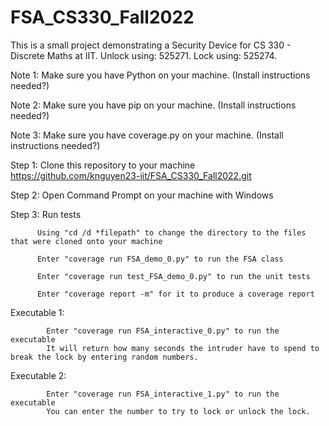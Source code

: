 # FSA_CS330_Fall2022
This is a small project demonstrating a Security Device for CS 330 - Discrete Maths at IIT. Unlock using: 525271. Lock using: 525274.

Note 1: Make sure you have Python on your machine. (Install instructions needed?)

Note 2: Make sure you have pip on your machine. (Install instructions needed?)

Note 3: Make sure you have coverage.py on your machine. (Install instructions needed?)



Step 1: Clone this repository to your machine
      https://github.com/knguyen23-iit/FSA_CS330_Fall2022.git

Step 2: Open Command Prompt on your machine with Windows

Step 3: Run tests

          Using "cd /d *filepath" to change the directory to the files that were cloned onto your machine

          Enter "coverage run FSA_demo_0.py" to run the FSA class

          Enter "coverage run test_FSA_demo_0.py" to run the unit tests

          Enter "coverage report -m" for it to produce a coverage report

Executable 1: 
          
            Enter "coverage run FSA_interactive_0.py" to run the executable
            It will return how many seconds the intruder have to spend to break the lock by entering random numbers.
    
Executable 2: 

            Enter "coverage run FSA_interactive_1.py" to run the executable
            You can enter the number to try to lock or unlock the lock.          
